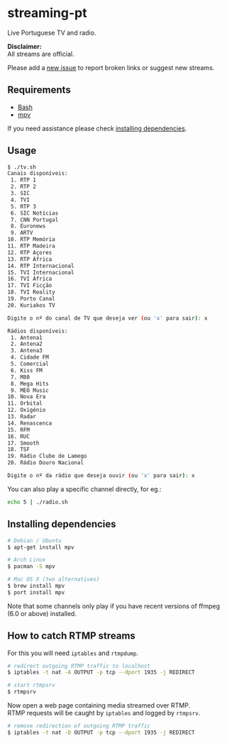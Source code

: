 streaming-pt
============

Live Portuguese TV and radio.  

**Disclaimer:**  
All streams are official.

Please add a [new issue](https://github.com/marmelo/streaming-pt/issues) to report broken links or suggest new streams.


Requirements
-----

- [Bash](https://www.gnu.org/software/bash/)
- [mpv](https://mpv.io/)

If you need assistance please check [installing dependencies](#installing-dependencies).


Usage
-----

```bash
$ ./tv.sh 
Canais disponíveis:
 1. RTP 1
 2. RTP 2
 3. SIC
 4. TVI
 5. RTP 3
 6. SIC Notícias
 7. CNN Portugal
 8. Euronews
 9. ARTV
10. RTP Memória
11. RTP Madeira
12. RTP Açores
13. RTP África
14. RTP Internacional
15. TVI Internacional
16. TVI África
17. TVI Ficção
18. TVI Reality
19. Porto Canal
20. Kuriakos TV

Digite o nº do canal de TV que deseja ver (ou 'x' para sair): x
```

```bash
Rádios disponíveis:
 1. Antena1
 2. Antena2
 3. Antena3
 4. Cidade FM
 5. Comercial
 6. Kiss FM
 7. M80
 8. Mega Hits
 9. MEO Music
10. Nova Era
11. Orbital
12. Oxigénio
13. Radar
14. Renascenca
15. RFM
16. RUC
17. Smooth
18. TSF
19. Rádio Clube de Lamego
20. Rádio Douro Nacional

Digite o nº da rádio que deseja ouvir (ou 'x' para sair): x
```

You can also play a specific channel directly, for eg.:
```bash
echo 5 | ./radio.sh
```

Installing dependencies
-----

```bash
# Debian / Ubuntu
$ apt-get install mpv
```

```bash
# Arch Linux
$ pacman -S mpv
```

```bash
# Mac OS X (two alternatives)
$ brew install mpv
$ port install mpv
```

Note that some channels only play if you have recent versions of ffmpeg (6.0 or above) installed.

How to catch RTMP streams
-----

For this you will need `iptables` and `rtmpdump`.

```bash
# redirect outgoing RTMP traffic to localhost
$ iptables -t nat -A OUTPUT -p tcp --dport 1935 -j REDIRECT
```

```bash
# start rtmpsrv
$ rtmpsrv
```

Now open a web page containing media streamed over RTMP.  
RTMP requests will be caught by `iptables` and logged by `rtmpsrv`.

```bash
# remove redirection of outgoing RTMP traffic
$ iptables -t nat -D OUTPUT -p tcp --dport 1935 -j REDIRECT
```
